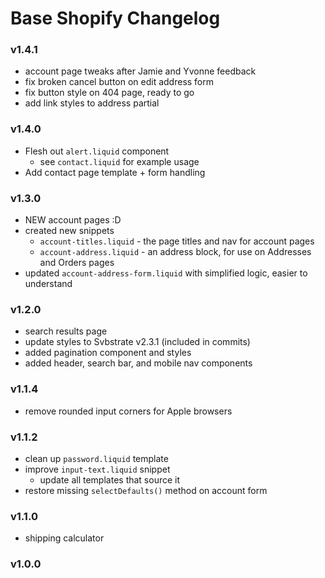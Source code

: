 # Base Shopify Changelog

### v1.4.1
- account page tweaks after Jamie and Yvonne feedback
- fix broken cancel button on edit address form
- fix button style on 404 page, ready to go
- add link styles to address partial

### v1.4.0
- Flesh out `alert.liquid` component
  - see `contact.liquid` for example usage
- Add contact page template + form handling

### v1.3.0
- NEW account pages :D
- created new snippets
  - `account-titles.liquid` - the page titles and nav for account pages
  - `account-address.liquid` - an address block, for use on Addresses and Orders pages
- updated `account-address-form.liquid` with simplified logic, easier to understand

### v1.2.0
- search results page
- update styles to Svbstrate v2.3.1 (included in commits)
- added pagination component and styles
- added header, search bar, and mobile nav components

### v1.1.4
- remove rounded input corners for Apple browsers 

### v1.1.2
- clean up `password.liquid` template
- improve `input-text.liquid` snippet
  - update all templates that source it
- restore missing `selectDefaults()` method on account form

### v1.1.0
- shipping calculator

### v1.0.0
